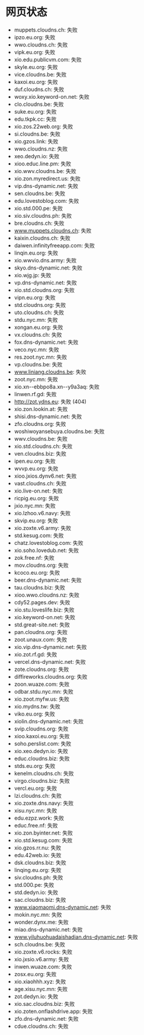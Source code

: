 # 网页状态
- muppets.cloudns.ch: 失败
- ipzo.eu.org: 失败
- wwo.cloudns.ch: 失败
- vipk.eu.org: 失败
- xio.edu.publicvm.com: 失败
- skyle.eu.org: 失败
- vice.cloudns.be: 失败
- kaxoi.eu.org: 失败
- duf.cloudns.ch: 失败
- woxy.xio.keyword-on.net: 失败
- clo.cloudns.be: 失败
- suke.eu.org: 失败
- edu.tkpk.cc: 失败
- xio.zos.22web.org: 失败
- si.cloudns.be: 失败
- xio.gzos.link: 失败
- wwo.cloudns.nz: 失败
- xeo.dedyn.io: 失败
- xioo.educ.line.pm: 失败
- xio.wwv.cloudns.be: 失败
- xio.zon.myredirect.us: 失败
- vip.dns-dynamic.net: 失败
- sen.cloudns.be: 失败
- edu.lovestoblog.com: 失败
- xio.std.000.pe: 失败
- xio.siv.cloudns.ph: 失败
- bre.cloudns.ch: 失败
- www.muppets.cloudns.ch: 失败
- kaixin.cloudns.ch: 失败
- daiwen.infinityfreeapp.com: 失败
- linqin.eu.org: 失败
- xio.wwvio.dns.army: 失败
- skyo.dns-dynamic.net: 失败
- xio.wjg.jp: 失败
- vp.dns-dynamic.net: 失败
- xio.std.cloudns.org: 失败
- vipn.eu.org: 失败
- std.cloudns.org: 失败
- uto.cloudns.ch: 失败
- stdu.nyc.mn: 失败
- xongan.eu.org: 失败
- vx.cloudns.ch: 失败
- fox.dns-dynamic.net: 失败
- veco.nyc.mn: 失败
- res.zoot.nyc.mn: 失败
- vp.cloudns.be: 失败
- www.liniang.cloudns.be: 失败
- zoot.nyc.mn: 失败
- xio.xn--ebbpo8a.xn--y9a3aq: 失败
- linwen.rf.gd: 失败
- http://zot.ydns.eu: 失败 (404)
- xio.zon.lookin.at: 失败
- shisi.dns-dynamic.net: 失败
- zfo.cloudns.org: 失败
- woshiwoyansebuya.cloudns.be: 失败
- wwv.cloudns.be: 失败
- xio.std.cloudns.ch: 失败
- ven.cloudns.biz: 失败
- ipen.eu.org: 失败
- wvvp.eu.org: 失败
- xioo.jxios.dynv6.net: 失败
- vast.cloudns.ch: 失败
- xio.live-on.net: 失败
- ricpig.eu.org: 失败
- jxio.nyc.mn: 失败
- xio.lzhoo.v6.navy: 失败
- skvip.eu.org: 失败
- xio.zoxte.v6.army: 失败
- std.kesug.com: 失败
- chatz.lovestoblog.com: 失败
- xio.soho.lovedub.net: 失败
- zok.free.nf: 失败
- mov.cloudns.org: 失败
- kcoco.eu.org: 失败
- beer.dns-dynamic.net: 失败
- tau.cloudns.biz: 失败
- xioo.wwo.cloudns.nz: 失败
- cdy52.pages.dev: 失败
- xio.stu.loveslife.biz: 失败
- xio.keyword-on.net: 失败
- std.great-site.net: 失败
- pan.cloudns.org: 失败
- zoot.unaux.com: 失败
- xio.vip.dns-dynamic.net: 失败
- xio.zot.rf.gd: 失败
- vercel.dns-dynamic.net: 失败
- zote.cloudns.org: 失败
- diffireworks.cloudns.org: 失败
- zoon.wuaze.com: 失败
- odbar.stdu.nyc.mn: 失败
- xio.zoot.myfw.us: 失败
- xio.mydns.tw: 失败
- viko.eu.org: 失败
- xiolin.dns-dynamic.net: 失败
- svip.cloudns.org: 失败
- xioo.kaxoi.eu.org: 失败
- soho.perslist.com: 失败
- xio.xeo.dedyn.io: 失败
- educ.cloudns.biz: 失败
- stds.eu.org: 失败
- kenelm.cloudns.ch: 失败
- virgo.cloudns.biz: 失败
- vercl.eu.org: 失败
- lzi.cloudns.ch: 失败
- xio.zoxte.dns.navy: 失败
- xisu.nyc.mn: 失败
- edu.ezpz.work: 失败
- educ.free.nf: 失败
- xio.zon.byinter.net: 失败
- xio.std.kesug.com: 失败
- xio.gzos.rr.nu: 失败
- edu.42web.io: 失败
- dsk.cloudns.biz: 失败
- linqing.eu.org: 失败
- siv.cloudns.ph: 失败
- std.000.pe: 失败
- std.dedyn.io: 失败
- sac.cloudns.biz: 失败
- www.xiaomaomi.dns-dynamic.net: 失败
- mokin.nyc.mn: 失败
- wonder.dynx.me: 失败
- miao.dns-dynamic.net: 失败
- www.yiluhuohuadaishadian.dns-dynamic.net: 失败
- sch.cloudns.be: 失败
- xio.zoxte.v6.rocks: 失败
- xio.jxsio.v6.army: 失败
- inwen.wuaze.com: 失败
- zosx.eu.org: 失败
- xio.xiaohhh.xyz: 失败
- age.xisu.nyc.mn: 失败
- zot.dedyn.io: 失败
- xio.sac.cloudns.biz: 失败
- xio.zoten.onflashdrive.app: 失败
- zfo.dns-dynamic.net: 失败
- cdue.cloudns.ch: 失败
